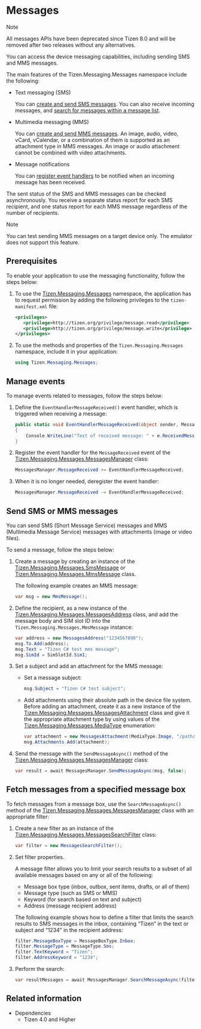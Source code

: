 # Messages

> [!NOTE]
> All messages APIs have been deprecated since Tizen 8.0 and will be removed after two releases without any alternatives.

You can access the device messaging capabilities, including sending SMS and MMS messages.

The main features of the Tizen.Messaging.Messages namespace include the following:

-   Text messaging (SMS)

    You can [create and send SMS messages](#sending). You can also receive incoming messages, and [search for messages within a message list](#fetching).

-   Multimedia messaging (MMS)

    You can [create and send MMS messages](#sending). An image, audio, video, vCard, vCalendar, or a combination of them is supported as an attachment type in MMS messages. An image or audio attachment cannot be combined with video attachments.

-   Message notifications

    You can [register event handlers](#managing_events) to be notified when an incoming message has been received.

The sent status of the SMS and MMS messages can be checked asynchronously. You receive a separate status report for each SMS recipient, and one status report for each MMS message regardless of the number of recipients.



> [!NOTE]
> You can test sending MMS messages on a target device only. The emulator does not support this feature.



## Prerequisites

To enable your application to use the messaging functionality, follow the steps below:

1.  To use the [Tizen.Messaging.Messages](/application/dotnet/api/TizenFX/latest/api/Tizen.Messaging.Messages.html) namespace, the application has to request permission by adding the following privileges to the `tizen-manifest.xml` file:

    ```XML
    <privileges>
       <privilege>http://tizen.org/privilege/message.read</privilege>
       <privilege>http://tizen.org/privilege/message.write</privilege>
    </privileges>
    ```

2.  To use the methods and properties of the `Tizen.Messaging.Messages` namespace, include it in your application:

    ```csharp
    using Tizen.Messaging.Messages;
    ```

<a name="managing_events"></a>
## Manage events

To manage events related to messages, follow the steps below:

1.  Define the `EventHandlerMessageReceived()` event handler, which is triggered when receiving a message:

    ```csharp
    public static void EventHandlerMessageReceived(object sender, MessageReceivedEventArgs e)
    {
        Console.WriteLine("Text of received message: " + e.ReceivedMessage.Text);
    }
    ```

2.  Register the event handler for the `MessageReceived` event of the [Tizen.Messaging.Messages.MessagesManager](/application/dotnet/api/TizenFX/latest/api/Tizen.Messaging.Messages.MessagesManager.html) class:

    ```csharp
    MessagesManager.MessageReceived += EventHandlerMessageReceived;
    ```

3.  When it is no longer needed, deregister the event handler:

    ```csharp
    MessagesManager.MessageReceived -= EventHandlerMessageReceived;
    ```

<a name="sending"></a>
## Send SMS or MMS messages

You can send SMS (Short Message Service) messages and MMS (Multimedia Message Service) messages with attachments (image or video files).

To send a message, follow the steps below:

1.  Create a message by creating an instance of the [Tizen.Messaging.Messages.SmsMessage](/application/dotnet/api/TizenFX/latest/api/Tizen.Messaging.Messages.SmsMessage.html) or [Tizen.Messaging.Messages.MmsMessage](/application/dotnet/api/TizenFX/latest/api/Tizen.Messaging.Messages.MmsMessage.html) class.

    The following example creates an MMS message:

    ```csharp
    var msg = new MmsMessage();
    ```

2.  Define the recipient, as a new instance of the [Tizen.Messaging.Messages.MessagesAddress](/application/dotnet/api/TizenFX/latest/api/Tizen.Messaging.Messages.MessagesAddress.html) class, and add the message body and SIM slot ID into the `Tizen.Messaging.Messages.MmsMessage` instance:

    ```csharp
    var address = new MessagesAddress("1234567890");
    msg.To.Add(address);
    msg.Text = "Tizen C# test mms message";
    msg.SimId = SimSlotId.Sim1;
    ```

3.  Set a subject and add an attachment for the MMS message:
    -   Set a message subject:

        ```csharp
        msg.Subject = "Tizen C# test subject";
        ```

    -   Add attachments using their absolute path in the device file system. Before adding an attachment, create it as a new instance of the [Tizen.Messaging.Messages.MessagesAttachment](/application/dotnet/api/TizenFX/latest/api/Tizen.Messaging.Messages.MessagesAttachment.html) class and give it the appropriate attachment type by using values of the [Tizen.Messaging.Messages.MediaType](/application/dotnet/api/TizenFX/latest/api/Tizen.Messaging.Messages.MediaType.html) enumeration:

        ```csharp
        var attachment = new MessagesAttachment(MediaType.Image, "/path/to/image/file");
        msg.Attachments.Add(attachment);
        ```

4.  Send the message with the `SendMessageAsync()` method of the [Tizen.Messaging.Messages.MessagesManager](/application/dotnet/api/TizenFX/latest/api/Tizen.Messaging.Messages.MessagesManager.html) class:

    ```csharp
    var result = await MessagesManager.SendMessageAsync(msg, false);
    ```

<a name="fetching"></a>
## Fetch messages from a specified message box
To fetch messages from a message box, use the `SearchMessageAsync()` method of the [Tizen.Messaging.Messages.MessagesManager](/application/dotnet/api/TizenFX/latest/api/Tizen.Messaging.Messages.MessagesManager.html) class with an appropriate filter:

1.  Create a new filter as an instance of the [Tizen.Messaging.Messages.MessagesSearchFilter](/application/dotnet/api/TizenFX/latest/api/Tizen.Messaging.Messages.MessagesSearchFilter.html) class:

    ```csharp
    var filter = new MessagesSearchFilter();
    ```

2.  Set filter properties.

    A message filter allows you to limit your search results to a subset of all available messages based on any or all of the following:

    -   Message box type (inbox, outbox, sent items, drafts, or all of them)
    -   Message type (such as SMS or MMS)
    -   Keyword (for search based on text and subject)
    -   Address (message recipient address)

    The following example shows how to define a filter that limits the search results to SMS messages in the inbox, containing “Tizen” in the text or subject and “1234” in the recipient address:

    ```csharp
    filter.MessageBoxType = MessageBoxType.Inbox;
    filter.MessageType = MessageType.Sms;
    filter.TextKeyword = "Tizen";
    filter.AddressKeyword = "1234";
    ```

3.  Perform the search:

    ```csharp
    var resultMessages = await MessagesManager.SearchMessageAsync(filter);
    ```


## Related information
* Dependencies
  -   Tizen 4.0 and Higher
